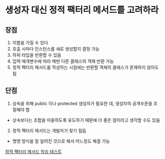 # 생성자 대신 정적 팩터리 메서드를 고려하라
## 장점
1. 이름을 가질 수 있다
2. 호출 시마다 인스턴스를 새로 생성할지 결정 가능
3. 하위 타입을 반환할 수 있음
4. 입력 매개변수에 따라 매번 다른 클래스의 객체 반환 가능
5. 정적 팩터리 메서드를 작성하는 시점에는 반환할 객체의 클래스가 존재하지 않아도 됨

## 단점
1. 상속을 위해 public 이나 protected 생성자가 필요한 데, 생성자의 공개수준을 조절해야 함
  - 상속보다는 조합을 이용하도록 유도하기 때문에 더 좋은 점이라고 생각할 수도 있음
2. 정적 팩터리 메서드는 개발자가 찾기 힘듬
  - 명명 방식을 잘 알려진 것으로 해서 어느정도 해결 가능
  
[정적 팩터리 메서드 학습 테스트](https://github.com/pch8388/study-java-base/blob/master/src/test/java/me/study/base/effective/item1/ItemTest.java)

